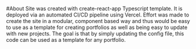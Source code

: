 #About
Site was created with create-react-app Typescript template. 
It is deployed via an automated CI/CD pipeline using Vercel. Effort was made to create the site in a modular, component based way and thus would be easy to use as a template for creating portfolios as well as being easy to update with new projects.
The goal is that by simply updating the config file, this code can be used as a template for any portfolio.
